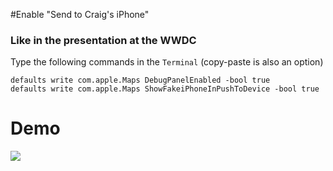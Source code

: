 #Enable "Send to Craig's iPhone"
### Like in the presentation at the WWDC

Type the following commands in the `Terminal` (copy-paste is also an option)

    defaults write com.apple.Maps DebugPanelEnabled -bool true
    defaults write com.apple.Maps ShowFakeiPhoneInPushToDevice -bool true

# Demo
<img src="https://raw.githubusercontent.com/wdg/MacTerminalHacks/master/Assets/Maps.png">